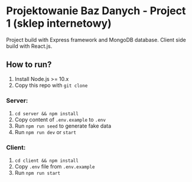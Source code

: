 # Projektowanie Baz Danych - Project 1 (sklep internetowy)

Project build with Express framework and MongoDB database.
Client side build with React.js.

## How to run?

1. Install Node.js >= 10.x
2. Copy this repo with `git clone`

### Server:

1. `cd server && npm install` 
2. Copy content of `.env.example` to `.env`
3. Run `npm run seed` to generate fake data
4. Run `npm run dev` or `start`

### Client:

1. `cd client && npm install`
2. Copy `.env` file from `.env.example`
3. Run `npm run start`